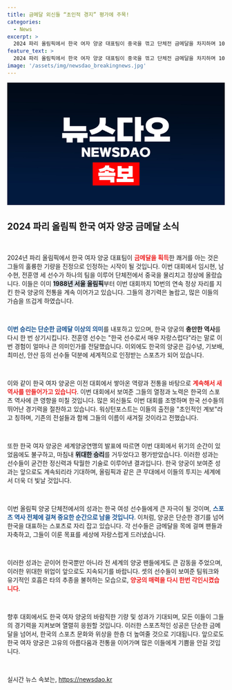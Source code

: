 ```yaml
---
title: 금메달 외신들 “초인적 경지” 평가에 주목!
categories:
  - News
excerpt: >
  2024 파리 올림픽에서 한국 여자 양궁 대표팀이 중국을 꺾고 단체전 금메달을 차지하며 10연패를 기록했다. 워싱턴포스트는 이들의 우승을 초인적 경지라고 찬사하며, 한국 양궁의 역사적 위업을 알렸다.
feature_text: >
  2024 파리 올림픽에서 한국 여자 양궁 대표팀이 중국을 꺾고 단체전 금메달을 차지하며 10연패를 기록했다. 워싱턴포스트는 이들의 우승을 초인적 경지라고 찬사하며, 한국 양궁의 역사적 위업을 알렸다.
image: '/assets/img/newsdao_breakingnews.jpg'
---
```


<p><img src="/assets/img/newsdao_breakingnews.jpg" alt="firstkoreanews 속보" /></p>

<h2 data-ke-size="size26">2024 파리 올림픽 한국 여자 양궁 금메달 소식</h2>

<p data-ke-size="size16">&nbsp;</p>

<p>2024년 파리 올림픽에서 한국 여자 양궁 대표팀이 <b><span style="color: #ee2323;">금메달을 획득</span></b>한 쾌거를 아는 것은 그들의 훌륭한 기량을 진정으로 인정하는 시작이 될 것입니다. 이번 대회에서 임시현, 남수현, 전훈영 세 선수가 하나의 팀을 이루어 단체전에서 중국을 물리치고 정상에 올랐습니다. 이들은 이미 <b><span style="background-color: #21538527;">1988년 서울 올림픽</span></b>부터 이번 대회까지 10번의 연속 정상 자리를 지킨 한국 양궁의 전통을 계속 이어가고 있습니다. 그들의 경기력은 놀랍고, 많은 이들의 가슴을 뜨겁게 하였습니다. </p>

<p data-ke-size="size16">&nbsp;</p>

<p><b><span style="color: #1a5490;">이번 승리는 단순한 금메달 이상의 의미</span></b>를 내포하고 있으며, 한국 양궁의 <b>충만한 역사</b>를 다시 한 번 상기시킵니다. 전훈영 선수는 "한국 선수로서 매우 자랑스럽다"라는 말로 이번 경험이 얼마나 큰 의미인가를 전달했습니다. 이외에도 한국의 양궁은 김수녕, 기보배, 최미선, 안산 등의 선수들 덕분에 세계적으로 인정받는 스포츠가 되어 있습니다.</p>

<p data-ke-size="size16">&nbsp;</p>

<p>이와 같이 한국 여자 양궁은 이전 대회에서 쌓아온 역량과 전통을 바탕으로 <b><span style="color: #ee2323;">계속해서 새 역사를 만들어가고 있습니다</span></b>. 이번 대회에서 보여준 그들의 열정과 노력은 한국의 스포츠 역사에 큰 영향을 미칠 것입니다. 많은 외신들도 이번 대회를 조명하며 한국 선수들의 뛰어난 경기력을 절찬하고 있습니다. 워싱턴포스트는 이들의 출전을 "초인적인 계보"라고 칭하며, 기존의 전설들과 함께 그들의 이름이 새겨질 것이라고 전했습니다.</p>

<p data-ke-size="size16">&nbsp;</p>

<p>또한 한국 여자 양궁은 세계양궁연맹의 발표에 따르면 이번 대회에서 위기의 순간이 있었음에도 불구하고, 마침내 <b><span style="background-color: #21538527;">위대한 승리</span></b>를 거두었다고 평가받았습니다. 이러한 성과는 선수들이 굳건한 정신력과 탁월한 기술로 이루어낸 결과입니다. 한국 양궁이 보여준 성과는 앞으로도 계속되리라 기대하며, 올림픽과 같은 큰 무대에서 이들의 투지는 세계에서 더욱 더 빛날 것입니다.</p>

<p data-ke-size="size16">&nbsp;</p>

<p>이번 올림픽 양궁 단체전에서의 성과는 한국 여성 선수들에게 큰 자극이 될 것이며, <b><span style="color: #1a5490;">스포츠 역사 전체에 걸쳐 중요한 순간으로 남을 것입니다</span></b>. 이처럼, 양궁은 단순한 경기를 넘어 한국을 대표하는 스포츠로 자리 잡고 있습니다. 각 선수들은 금메달을 목에 걸며 팬들과 자축하고, 그들이 이룬 목표를 세상에 자랑스럽게 드러냈습니다.</p>

<p data-ke-size="size16">&nbsp;</p>

<p>이러한 성과는 곧이어 한국뿐만 아니라 전 세계의 양궁 팬들에게도 큰 감동을 주었으며, 이러한 위대한 위업이 앞으로도 지속되기를 바랍니다. 셋의 선수들이 보여준 팀워크와 유기적인 호흡은 타의 추종을 불허하는 모습으로, <b><span style="color: #ee2323;">양궁의 매력을 다시 한번 각인시켰습니다</span></b>. </p>

<p data-ke-size="size16">&nbsp;</p>

<p>향후 대회에서도 한국 여자 양궁의 바람직한 기량 및 성과가 기대되며, 모든 이들이 그들의 경기력을 지켜보며 열렬히 응원할 것입니다. 이러한 스포츠적인 성공은 단순한 금메달을 넘어서, 한국의 스포츠 문화와 위상을 한층 더 높여줄 것으로 기대됩니다. 앞으로도 한국 여자 양궁은 고유의 아름다움과 전통을 이어가며 많은 이들에게 기쁨을 안길 것입니다. </p>

<p data-ke-size="size16">&nbsp;</p>
실시간 뉴스 속보는, <a href="https://newsdao.kr" rel="dofollow">https://newsdao.kr</a>


